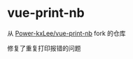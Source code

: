 # vue-print-nb

从 [Power-kxLee/vue-print-nb](https://github.com/Power-kxLee/vue-print-nb) fork 的仓库

修复了重复打印报错的问题